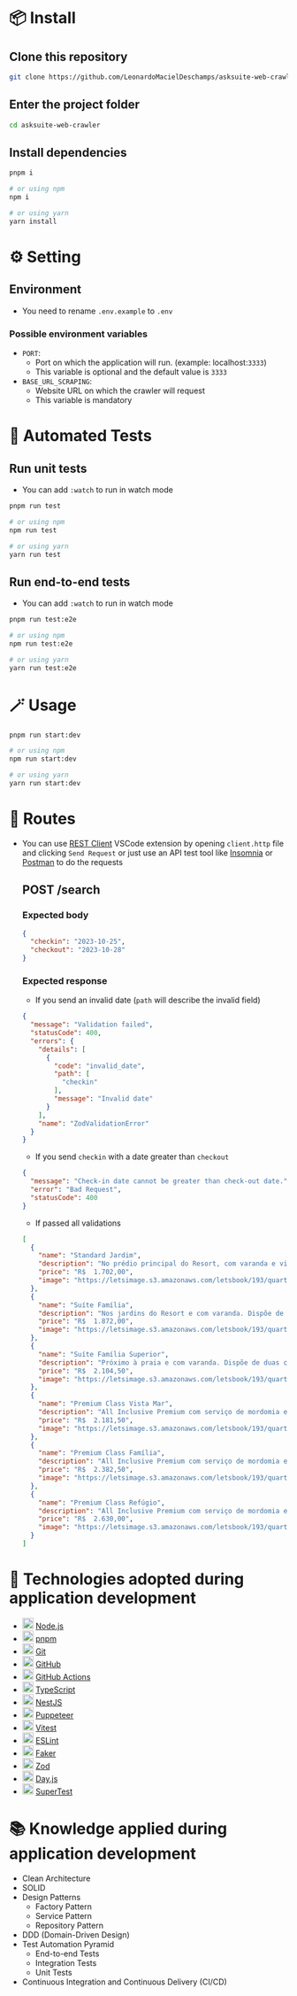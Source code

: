 # 📦 Install

## Clone this repository
```bash
git clone https://github.com/LeonardoMacielDeschamps/asksuite-web-crawler
```

## Enter the project folder
```bash
cd asksuite-web-crawler
```

## Install dependencies
```bash
pnpm i

# or using npm
npm i

# or using yarn
yarn install
```

# ⚙️ Setting

## Environment
- You need to rename `.env.example` to `.env`

### Possible environment variables
- `PORT`:
  - Port on which the application will run. (example: localhost:`3333`)
  - This variable is optional and the default value is `3333`
- `BASE_URL_SCRAPING`: 
  - Website URL on which the crawler will request
  - This variable is mandatory

# 🤖 Automated Tests

## Run unit tests
- You can add `:watch` to run in watch mode
```bash
pnpm run test

# or using npm
npm run test

# or using yarn
yarn run test
```

## Run end-to-end tests
- You can add `:watch` to run in watch mode
```bash
pnpm run test:e2e

# or using npm
npm run test:e2e

# or using yarn
yarn run test:e2e
```

# 🪄 Usage
```bash
pnpm run start:dev

# or using npm
npm run start:dev

# or using yarn
yarn run start:dev
```

# 🚀 Routes
- You can use [REST Client](https://marketplace.visualstudio.com/items?itemName=humao.rest-client) VSCode extension by opening `client.http` file and clicking `Send Request` or just use an API test tool like [Insomnia](https://insomnia.rest/) or [Postman](https://www.postman.com/) to do the requests

  ## POST /search

    ### Expected body
    ```json
    {
      "checkin": "2023-10-25",
      "checkout": "2023-10-28"
    }
    ```

    ### Expected response
    - If you send an invalid date (`path` will describe the invalid field)
    ```json
    {
      "message": "Validation failed",
      "statusCode": 400,
      "errors": {
        "details": [
          {
            "code": "invalid_date",
            "path": [
              "checkin"
            ],
            "message": "Invalid date"
          }
        ],
        "name": "ZodValidationError"
      }
    }
    ```

    - If you send `checkin` with a date greater than `checkout`
    ```json
    {
      "message": "Check-in date cannot be greater than check-out date.",
      "error": "Bad Request",
      "statusCode": 400
    }
    ```

    - If passed all validations
    ```json
    [
      {
        "name": "Standard Jardim",
        "description": "No prédio principal do Resort, com varanda e vista para os jardins. Dispõe de uma cama de casal e uma cama de solteiro. Acomoda até 3 pessoas, nas opções de 1 adulto e 2 crianças (free até 12 anos) ou 2 adultos e 1 criança (free até 12 anos) ou 3 adultos. Sem cama extra. Inclui ingressos do Pratagy Acqua Park*. All inclusive com serviço de buffet.",
        "price": "R$  1.702,00",
        "image": "https://letsimage.s3.amazonaws.com/letsbook/193/quartos/31/fotoprincipal.jpg"
      },
      {
        "name": "Suíte Família",
        "description": "Nos jardins do Resort e com varanda. Dispõe de duas camas de casal. Acomoda até 4 pessoas, nas opções de 1 adulto + 3 crianças (free até 12 anos) ou 2 adultos e 2 crianças (free até 12 anos) ou 3 adultos e 1 criança (free até 12 anos) ou 4 adultos. Sem cama extra. Inclui ingressos do Pratagy Acqua Park*. All inclusive com serviço de buffet.",
        "price": "R$  1.872,00",
        "image": "https://letsimage.s3.amazonaws.com/letsbook/193/quartos/32/fotoprincipal.jpg"
      },
      {
        "name": "Suíte Família Superior",
        "description": "Próximo à praia e com varanda. Dispõe de duas camas de casal. Acomoda até 4 pessoas, nas opções de 1 adulto + 3 crianças (free até 12 anos) ou 2 adultos e 2 crianças (free até 12 anos) ou 3 adultos e 1 criança (free até 12 anos) ou 4 adultos. Sem cama extra. Inclui ingressos para o Pratagy Acqua Park*. All inclusive com serviço de buffet.",
        "price": "R$  2.104,50",
        "image": "https://letsimage.s3.amazonaws.com/letsbook/193/quartos/61/fotoprincipal.jpg"
      },
      {
        "name": "Premium Class Vista Mar",
        "description": "All Inclusive Premium com serviço de mordomia e restaurante a la carte. Localizado na parte mais alta da Reserva Pratagy em ambiente com exclusividade. Acomoda até 02 adultos. Inclui ingressos do Pratagy Acqua Park para todos os dias.",
        "price": "R$  2.181,50",
        "image": "https://letsimage.s3.amazonaws.com/letsbook/193/quartos/62/fotoprincipal.jpg"
      },
      {
        "name": "Premium Class Família",
        "description": "All Inclusive Premium com serviço de mordomia e restaurante a la carte. Localizado na parte mais alta da Reserva Pratagy em ambiente com exclusividade. Acomoda até 3 adultos ou 2 adultos e 1 criança (free até 12 anos) ou 1 adulto e 2 crianças (free até 12 anos). Inclui ingressos do Pratagy Acqua Park para todos os dias.",
        "price": "R$  2.382,50",
        "image": "https://letsimage.s3.amazonaws.com/letsbook/193/quartos/63/fotoprincipal.jpg"
      },
      {
        "name": "Premium Class Refúgio",
        "description": "All Inclusive Premium com serviço de mordomia e restaurante a la carte. Acomodação única com paredes de vidro e banheira, localizada ao redor da mata na parte mais alta da Reserva Pratagy. Acomoda até 02 adultos. Inclui ingressos do Pratagy Acqua Park para todos os dias.",
        "price": "R$  2.630,00",
        "image": "https://letsimage.s3.amazonaws.com/letsbook/193/quartos/64/fotoprincipal.jpg"
      }
    ]
    ```
# 🔨 Technologies adopted during application development

- <img src='https://nodejs.org/static/images/favicons/favicon.png' width='20' height='20'>
  <a href='https://nodejs.org/'>Node.js</a>

- <img src='https://pnpm.io/pt/img/favicon.png' width='20' height='20'>
  <a href='https://pnpm.io/'>pnpm</a>

- <img src='https://git-scm.com/favicon.ico' width='20' height='20'>
  <a href='https://git-scm.com/'>Git</a>

- <img src='https://github.githubassets.com/apple-touch-icon-144x144.png' width='20' height='20'>
  <a href='https://github.com/'>GitHub</a>

- <img src='https://github.githubassets.com/apple-touch-icon-144x144.png' width='20' height='20'>
  <a href='https://github.com/features/actions'>GitHub Actions</a>

- <img src='https://www.typescriptlang.org/favicon-32x32.png' width='20' height='20'>
  <a href='https://www.typescriptlang.org/'>TypeScript</a>

- <img src='https://d33wubrfki0l68.cloudfront.net/e937e774cbbe23635999615ad5d7732decad182a/26072/logo-small.ede75a6b.svg' width='20' height='20'>
  <a href='https://nestjs.com/'>NestJS</a>

- <img src='https://pptr.dev/img/favicon.ico' width='20' height='20'>
  <a href='https://pptr.dev/'>Puppeteer</a>

- <img src='https://vitest.dev/favicon.ico' width='20' height='20'>
  <a href='https://vitest.dev/'>Vitest</a>

- <img src='https://eslint.org/favicon.ico' width='20' height='20'>
  <a href='https://eslint.org/'>ESLint</a>

- <img src='https://fakerjs.dev/logo.svg' width='20' height='20'>
  <a href='https://fakerjs.dev/'>Faker</a>

- <img src='https://zod.dev/logo.svg' width='20' height='20'>
  <a href='https://zod.dev/'>Zod</a>

- <img src='https://day.js.org/img/favicon.ico' width='20' height='20'>
  <a href='https://day.js.org/'>Day.js</a>

- <img src='https://avatars.githubusercontent.com/u/30959108?s=48&v=4' width='20' height='20'>
  <a href='https://github.com/ladjs/supertest'>SuperTest</a>

# 📚 Knowledge applied during application development
- Clean Architecture
- SOLID
- Design Patterns
  - Factory Pattern
  - Service Pattern
  - Repository Pattern
- DDD (Domain-Driven Design)
- Test Automation Pyramid
  - End-to-end Tests
  - Integration Tests
  - Unit Tests
- Continuous Integration and Continuous Delivery (CI/CD)